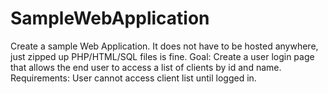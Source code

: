 # SampleWebApplication
Create a sample Web Application.  It does not have to be hosted anywhere, just zipped up PHP/HTML/SQL files is fine. Goal:  Create a user login page that allows the end user to access a list of clients by id and name. Requirements:  User cannot access client list until logged in. 
